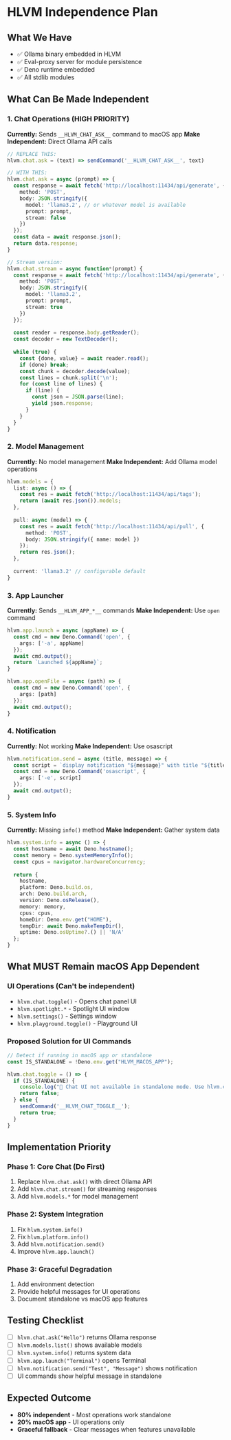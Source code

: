 # HLVM Independence Plan

## What We Have
- ✅ Ollama binary embedded in HLVM
- ✅ Eval-proxy server for module persistence  
- ✅ Deno runtime embedded
- ✅ All stdlib modules

## What Can Be Made Independent

### 1. Chat Operations (HIGH PRIORITY)
**Currently:** Sends `__HLVM_CHAT_ASK__` command to macOS app
**Make Independent:** Direct Ollama API calls

```typescript
// REPLACE THIS:
hlvm.chat.ask = (text) => sendCommand('__HLVM_CHAT_ASK__', text)

// WITH THIS:
hlvm.chat.ask = async (prompt) => {
  const response = await fetch('http://localhost:11434/api/generate', {
    method: 'POST',
    body: JSON.stringify({
      model: 'llama3.2', // or whatever model is available
      prompt: prompt,
      stream: false
    })
  });
  const data = await response.json();
  return data.response;
}

// Stream version:
hlvm.chat.stream = async function*(prompt) {
  const response = await fetch('http://localhost:11434/api/generate', {
    method: 'POST',
    body: JSON.stringify({
      model: 'llama3.2',
      prompt: prompt,
      stream: true
    })
  });
  
  const reader = response.body.getReader();
  const decoder = new TextDecoder();
  
  while (true) {
    const {done, value} = await reader.read();
    if (done) break;
    const chunk = decoder.decode(value);
    const lines = chunk.split('\n');
    for (const line of lines) {
      if (line) {
        const json = JSON.parse(line);
        yield json.response;
      }
    }
  }
}
```

### 2. Model Management
**Currently:** No model management
**Make Independent:** Add Ollama model operations

```typescript
hlvm.models = {
  list: async () => {
    const res = await fetch('http://localhost:11434/api/tags');
    return (await res.json()).models;
  },
  
  pull: async (model) => {
    const res = await fetch('http://localhost:11434/api/pull', {
      method: 'POST',
      body: JSON.stringify({ name: model })
    });
    return res.json();
  },
  
  current: 'llama3.2' // configurable default
}
```

### 3. App Launcher
**Currently:** Sends `__HLVM_APP_*__` commands
**Make Independent:** Use `open` command

```typescript
hlvm.app.launch = async (appName) => {
  const cmd = new Deno.Command('open', {
    args: ['-a', appName]
  });
  await cmd.output();
  return `Launched ${appName}`;
}

hlvm.app.openFile = async (path) => {
  const cmd = new Deno.Command('open', {
    args: [path]
  });
  await cmd.output();
}
```

### 4. Notification
**Currently:** Not working
**Make Independent:** Use osascript

```typescript
hlvm.notification.send = async (title, message) => {
  const script = `display notification "${message}" with title "${title}"`;
  const cmd = new Deno.Command('osascript', {
    args: ['-e', script]
  });
  await cmd.output();
}
```

### 5. System Info
**Currently:** Missing `info()` method
**Make Independent:** Gather system data

```typescript
hlvm.system.info = async () => {
  const hostname = await Deno.hostname();
  const memory = Deno.systemMemoryInfo();
  const cpus = navigator.hardwareConcurrency;
  
  return {
    hostname,
    platform: Deno.build.os,
    arch: Deno.build.arch,
    version: Deno.osRelease(),
    memory: memory,
    cpus: cpus,
    homeDir: Deno.env.get("HOME"),
    tempDir: await Deno.makeTempDir(),
    uptime: Deno.osUptime?.() || 'N/A'
  };
}
```

## What MUST Remain macOS App Dependent

### UI Operations (Can't be independent)
- `hlvm.chat.toggle()` - Opens chat panel UI
- `hlvm.spotlight.*` - Spotlight UI window
- `hlvm.settings()` - Settings window
- `hlvm.playground.toggle()` - Playground UI

### Proposed Solution for UI Commands
```typescript
// Detect if running in macOS app or standalone
const IS_STANDALONE = !Deno.env.get("HLVM_MACOS_APP");

hlvm.chat.toggle = () => {
  if (IS_STANDALONE) {
    console.log("💬 Chat UI not available in standalone mode. Use hlvm.chat.ask() directly.");
    return false;
  } else {
    sendCommand('__HLVM_CHAT_TOGGLE__');
    return true;
  }
}
```

## Implementation Priority

### Phase 1: Core Chat (Do First)
1. Replace `hlvm.chat.ask()` with direct Ollama API
2. Add `hlvm.chat.stream()` for streaming responses
3. Add `hlvm.models.*` for model management

### Phase 2: System Integration
1. Fix `hlvm.system.info()`
2. Fix `hlvm.platform.info()`
3. Add `hlvm.notification.send()`
4. Improve `hlvm.app.launch()`

### Phase 3: Graceful Degradation
1. Add environment detection
2. Provide helpful messages for UI operations
3. Document standalone vs macOS app features

## Testing Checklist
- [ ] `hlvm.chat.ask("Hello")` returns Ollama response
- [ ] `hlvm.models.list()` shows available models
- [ ] `hlvm.system.info()` returns system data
- [ ] `hlvm.app.launch("Terminal")` opens Terminal
- [ ] `hlvm.notification.send("Test", "Message")` shows notification
- [ ] UI commands show helpful message in standalone

## Expected Outcome
- **80% independent** - Most operations work standalone
- **20% macOS app** - UI operations only
- **Graceful fallback** - Clear messages when features unavailable